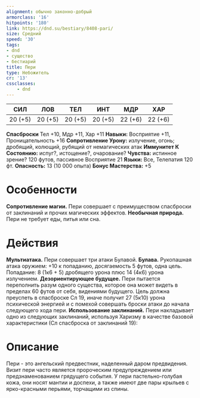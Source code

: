```yaml
---
alignment: обычно законно-добрый
armorclass: '16'
hitpoints: '180'
link: https://dnd.su/bestiary/8408-pari/
size: Средний
speed: '30'
tags:
- dnd
- существо
- бестиарий
title: Пери
type: Небожитель
cr: '13'
cssclasses:
    - dnd
---
```



| СИЛ | ЛОВ | ТЕЛ | ИНТ | МДР | ХАР |
|---|---|---|---|---|---|
| 20 (+5) | 20 (+5) | 20 (+5) | 20 (+5) | 22 (+6) | 22 (+6) |
**Спасброски** Тел +10, Мдр +11, Хар +11
**Навыки:** Восприятие +11, Проницательность +16
**Сопротивление Урону:** излучение, огонь; дробящий, колющий, рубящий от немагических атак
**Иммунитет К Состоянию:** испуг?, истощение?, очарование?
**Чувства:** истинное зрение? 120 футов, пассивное Восприятие 21
**Языки:** Все, Телепатия 120 фт.
**Опасность:** 13 (10 000 опыта)
**Бонус Мастерства:** +5


# Особенности
**Сопротивление магии.** Пери совершает с преимуществом спасброски от заклинаний и прочих магических эффектов.
**Необычная природа.** Пери не требует еды, питья или сна.


# Действия
**Мультиатака.** Пери совершает три атаки Булавой.
**Булава.** Рукопашная атака оружием: +10 к попаданию, досягаемость 5 футов, одна цель. Попадание: 8 (1к6 + 5) дробящего урона плюс 14 (4к6) урона излучением.
**Дезориентирующее будущее.** Пери пытается переполнить разум одного существа, которое она может видеть в пределах 60 футов от себя, видениями будущего. Цель должна преуспеть в спасброске Сл 19, иначе получит 27 (5к10) урона психической энергией и с помехой совершать броски атаки до начала следующего хода пери.
**Использование заклинаний.** Пери накладывает одно из следующих заклинаний, используя Харизму в качестве базовой характеристики (Сл спасброска от заклинаний 19):


# Описание
Пери - это ангельский предвестник, наделенный даром предвидения. Визит пери часто является пророческим предупреждением или предзнаменованием грядущего события. У пери пастельно-голубая кожа, они носят мантии и доспехи, а также имеют две пары крыльев с ярко-красными перьями, торчащими из спины.
